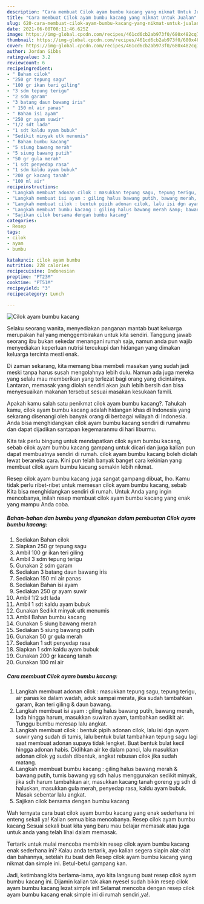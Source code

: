 ```yaml
---
description: "Cara membuat Cilok ayam bumbu kacang yang nikmat Untuk Jualan"
title: "Cara membuat Cilok ayam bumbu kacang yang nikmat Untuk Jualan"
slug: 620-cara-membuat-cilok-ayam-bumbu-kacang-yang-nikmat-untuk-jualan
date: 2021-06-08T08:11:46.625Z
image: https://img-global.cpcdn.com/recipes/461cd6cb2ab973f0/680x482cq70/cilok-ayam-bumbu-kacang-foto-resep-utama.jpg
thumbnail: https://img-global.cpcdn.com/recipes/461cd6cb2ab973f0/680x482cq70/cilok-ayam-bumbu-kacang-foto-resep-utama.jpg
cover: https://img-global.cpcdn.com/recipes/461cd6cb2ab973f0/680x482cq70/cilok-ayam-bumbu-kacang-foto-resep-utama.jpg
author: Jordan Gibbs
ratingvalue: 3.2
reviewcount: 6
recipeingredient:
- " Bahan cilok"
- "250 gr tepung sagu"
- "100 gr ikan teri giling"
- "3 sdm tepung terigu"
- "2 sdm garam"
- "3 batang daun bawang iris"
- " 150 ml air panas"
- " Bahan isi ayam"
- "250 gr ayam suwir"
- "1/2 sdt lada"
- "1 sdt kaldu ayam bubuk"
- "Sedikit minyak utk menumis"
- " Bahan bumbu kacang"
- "5 siung bawang merah"
- "5 siung bawang putih"
- "50 gr gula merah"
- "1 sdt penyedap rasa"
- "1 sdm kaldu ayam bubuk"
- "200 gr kacang tanah"
- "100 ml air"
recipeinstructions:
- "Langkah membuat adonan cilok : masukkan tepung sagu, tepung terigu, air panas ke dalam wadah, aduk sampai merata, jika sudah tambahkan garam, ikan teri giling &amp; daun bawang."
- "Langkah membuat isi ayam : giling halus bawang putih, bawang merah, lada hingga harum, masukkan suwiran ayam, tambahkan sedikit air. Tunggu bumbu meresap lalu angkat."
- "Langkah membuat cilok : bentuk pipih adonan cilok, lalu isi dgn ayam suwir yang sudah di tumis, lalu bentuk bulat tambahkan tepung sagu lagi saat membuat adonan supaya tidak lengket. Buat bentuk bulat kecil hingga adonan habis. Didihkan air ke dalam panci, lalu masukkan adonan cilok yg sudah dibentuk, angkat rebusan cilok jika sudah matang."
- "Langkah membuat bumbu kacang : giling halus bawang merah &amp; bawang putih, tumis bawang yg sdh halus menggunakan sedikit minyak, jika sdh harum tambahkan air, masukkan kacang tanah goreng yg sdh di haluskan, masukkan gula merah, penyedap rasa, kaldu ayam bubuk. Masak sebentar lalu angkat."
- "Sajikan cilok bersama dengan bumbu kacang"
categories:
- Resep
tags:
- cilok
- ayam
- bumbu

katakunci: cilok ayam bumbu 
nutrition: 228 calories
recipecuisine: Indonesian
preptime: "PT23M"
cooktime: "PT51M"
recipeyield: "3"
recipecategory: Lunch

---
```



![Cilok ayam bumbu kacang](https://img-global.cpcdn.com/recipes/461cd6cb2ab973f0/680x482cq70/cilok-ayam-bumbu-kacang-foto-resep-utama.jpg)

Selaku seorang wanita, menyediakan panganan mantab buat keluarga merupakan hal yang menggembirakan untuk kita sendiri. Tanggung jawab seorang ibu bukan sekedar menangani rumah saja, namun anda pun wajib menyediakan keperluan nutrisi tercukupi dan hidangan yang dimakan keluarga tercinta mesti enak.

Di zaman  sekarang, kita memang bisa membeli masakan yang sudah jadi meski tanpa harus susah mengolahnya lebih dulu. Namun ada juga mereka yang selalu mau memberikan yang terlezat bagi orang yang dicintainya. Lantaran, memasak yang diolah sendiri akan jauh lebih bersih dan bisa menyesuaikan makanan tersebut sesuai masakan kesukaan famili. 



Apakah kamu salah satu penikmat cilok ayam bumbu kacang?. Tahukah kamu, cilok ayam bumbu kacang adalah hidangan khas di Indonesia yang sekarang disenangi oleh banyak orang di berbagai wilayah di Indonesia. Anda bisa menghidangkan cilok ayam bumbu kacang sendiri di rumahmu dan dapat dijadikan santapan kegemaranmu di hari liburmu.

Kita tak perlu bingung untuk mendapatkan cilok ayam bumbu kacang, sebab cilok ayam bumbu kacang gampang untuk dicari dan juga kalian pun dapat membuatnya sendiri di rumah. cilok ayam bumbu kacang boleh diolah lewat beraneka cara. Kini pun telah banyak banget cara kekinian yang membuat cilok ayam bumbu kacang semakin lebih nikmat.

Resep cilok ayam bumbu kacang juga sangat gampang dibuat, lho. Kamu tidak perlu ribet-ribet untuk memesan cilok ayam bumbu kacang, sebab Kita bisa menghidangkan sendiri di rumah. Untuk Anda yang ingin mencobanya, inilah resep membuat cilok ayam bumbu kacang yang enak yang mampu Anda coba.

<!--inarticleads1-->

##### Bahan-bahan dan bumbu yang digunakan dalam pembuatan Cilok ayam bumbu kacang:

1. Sediakan  Bahan cilok
1. Siapkan 250 gr tepung sagu
1. Ambil 100 gr ikan teri giling
1. Ambil 3 sdm tepung terigu
1. Gunakan 2 sdm garam
1. Sediakan 3 batang daun bawang iris
1. Sediakan  150 ml air panas
1. Sediakan  Bahan isi ayam
1. Sediakan 250 gr ayam suwir
1. Ambil 1/2 sdt lada
1. Ambil 1 sdt kaldu ayam bubuk
1. Gunakan Sedikit minyak utk menumis
1. Ambil  Bahan bumbu kacang
1. Gunakan 5 siung bawang merah
1. Sediakan 5 siung bawang putih
1. Gunakan 50 gr gula merah
1. Sediakan 1 sdt penyedap rasa
1. Siapkan 1 sdm kaldu ayam bubuk
1. Gunakan 200 gr kacang tanah
1. Gunakan 100 ml air




<!--inarticleads2-->

##### Cara membuat Cilok ayam bumbu kacang:

1. Langkah membuat adonan cilok : masukkan tepung sagu, tepung terigu, air panas ke dalam wadah, aduk sampai merata, jika sudah tambahkan garam, ikan teri giling &amp; daun bawang.
1. Langkah membuat isi ayam : giling halus bawang putih, bawang merah, lada hingga harum, masukkan suwiran ayam, tambahkan sedikit air. Tunggu bumbu meresap lalu angkat.
1. Langkah membuat cilok : bentuk pipih adonan cilok, lalu isi dgn ayam suwir yang sudah di tumis, lalu bentuk bulat tambahkan tepung sagu lagi saat membuat adonan supaya tidak lengket. Buat bentuk bulat kecil hingga adonan habis. Didihkan air ke dalam panci, lalu masukkan adonan cilok yg sudah dibentuk, angkat rebusan cilok jika sudah matang.
1. Langkah membuat bumbu kacang : giling halus bawang merah &amp; bawang putih, tumis bawang yg sdh halus menggunakan sedikit minyak, jika sdh harum tambahkan air, masukkan kacang tanah goreng yg sdh di haluskan, masukkan gula merah, penyedap rasa, kaldu ayam bubuk. Masak sebentar lalu angkat.
1. Sajikan cilok bersama dengan bumbu kacang




Wah ternyata cara buat cilok ayam bumbu kacang yang enak sederhana ini enteng sekali ya! Kalian semua bisa mencobanya. Resep cilok ayam bumbu kacang Sesuai sekali buat kita yang baru mau belajar memasak atau juga untuk anda yang telah lihai dalam memasak.

Tertarik untuk mulai mencoba membikin resep cilok ayam bumbu kacang enak sederhana ini? Kalau anda tertarik, ayo kalian segera siapin alat-alat dan bahannya, setelah itu buat deh Resep cilok ayam bumbu kacang yang nikmat dan simple ini. Betul-betul gampang kan. 

Jadi, ketimbang kita berlama-lama, ayo kita langsung buat resep cilok ayam bumbu kacang ini. Dijamin kalian tak akan nyesel sudah bikin resep cilok ayam bumbu kacang lezat simple ini! Selamat mencoba dengan resep cilok ayam bumbu kacang enak simple ini di rumah sendiri,ya!.

